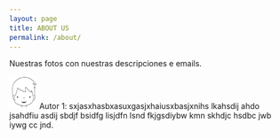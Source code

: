 ```yaml
---
layout: page
title: ABOUT US
permalink: /about/
---
```


Nuestras fotos con nuestras descripciones e emails.

<img src="7983-cara-de-nino.jpg" alt="Autor 1" width="50" height="60"> 
   Autor 1: sxjasxhasbxasuxgasjxhaiusxbasjxnihs lkahsdij ahdo jsahdfiu asdij sbdjf bsidfg lisjdfn lsnd fkjgsdiybw kmn skhdjc hsdbc jwb iywg cc jnd</b>.

